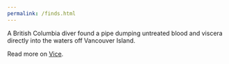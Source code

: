 ```yaml
---
permalink: /finds.html
---
```


A British Columbia diver found a pipe dumping untreated blood and viscera directly into the waters off Vancouver Island.

Read more on [Vice](https://www.vice.com/en_ca/article/59nnzx/salmon-blood-pipe-is-still-spewing-blood-after-nearly-two-years).
